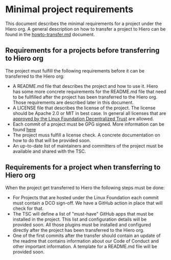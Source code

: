 # Minimal project requirements

This document describes the minimal requirements for a project under the Hiero org.
A general description on how to transfer a project to Hiero can be found in the [howto-transfer.md](howto-transfer.md) document.

## Requirements for a projects before transferring to Hiero org

The project must fulfill the following requirements before it can be transferred to the Hiero org:

- A README.md file that describes the project and how to use it.
  Hiero has some more concrete requirements for the README.md file that need to be fullfilled after the project has been
  transferred to the Hiero org.
  Those requirements are described later in this document.
- A LICENSE file that describes the license of the project.
  The license should be Apache 2.0 or MIT in best case.
  In general all licenses that are [approved by the Linux Foundation Decentralized Trust](https://lf-decentralized-trust.github.io/governance/governing-documents/allowed-third-party-licenses.html) are allowed.
- Each commit of a project must be GPG signed.
  More information can be found [here](https://docs.github.com/en/authentication/managing-commit-signature-verification/adding-a-gpg-key-to-your-github-account)
- The project muss fulfill a license check.
  A concrete documentation on how to do that will be provided soon.
- An up-to-date list of maintainers and committers of the project must be available and shared with the TSC.

## Requirements for a project when transferring to Hiero org

When the project get transferred to Hiero the following steps must be done:

- For Projects that are hosted under the Linux Foundation each commit must contain a DCO sign-off.
  We have a GitHub action in place that will check for that.
- The TSC will define a list of "must-have" GitHub apps that must be installed in the project.
  This list and configuration details will be provided soon.
  All those plugins must be installed and configured directly after the project has been transferred to the Hiero org.
- One of the first commits after the transfer should contain an update of the readme that contains information about our Code of Conduct and other important information.
  A template for a README.md file will be provided soon.
